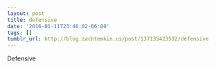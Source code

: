 ```yaml
---
layout: post
title: defensive
date: '2016-01-11T23:46:02-06:00'
tags: []
tumblr_url: http://blog.zachtemkin.us/post/137135423592/defensive
---
```

Defensive
